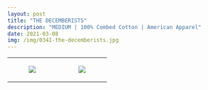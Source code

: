 ```yaml
---
layout: post
title: "THE DECEMBERISTS"
description: "MEDIUM | 100% Combed Cotton | American Apparel"
date: 2021-03-08
img: /img/0341-the-decemberists.jpg
---
```




<table style="width:100%;"><tr><td style="vertical-align:top;">
      <figure class="tmblr-full" data-orig-height="2048" data-orig-width="1365" data-orig-src="https://concertshirts.netlify.app/shirts/0341/0341-01.jpg"><img src="https://64.media.tumblr.com/488f3036944806443b35bd4261ec9565/eefbc2ad987e977a-be/s540x810/2df603678e4259deda8b4c32bc4f5f3d3114972d.jpg" data-orig-height="2048" data-orig-width="1365" data-orig-src="https://concertshirts.netlify.app/shirts/0341/0341-01.jpg"/></figure></td>
    <td style="vertical-align:top;">
      <figure class="tmblr-full" data-orig-height="2048" data-orig-width="1365" data-orig-src="https://concertshirts.netlify.app/shirts/0341/0341-02.jpg"><img src="https://64.media.tumblr.com/d3c75fe8c8dbce057b07ee1be632aa0c/eefbc2ad987e977a-e0/s540x810/bfc5450eece5e44d8804c07d9655d5f11616a2ec.jpg" data-orig-height="2048" data-orig-width="1365" data-orig-src="https://concertshirts.netlify.app/shirts/0341/0341-02.jpg"/></figure></td>
  </tr></table>
